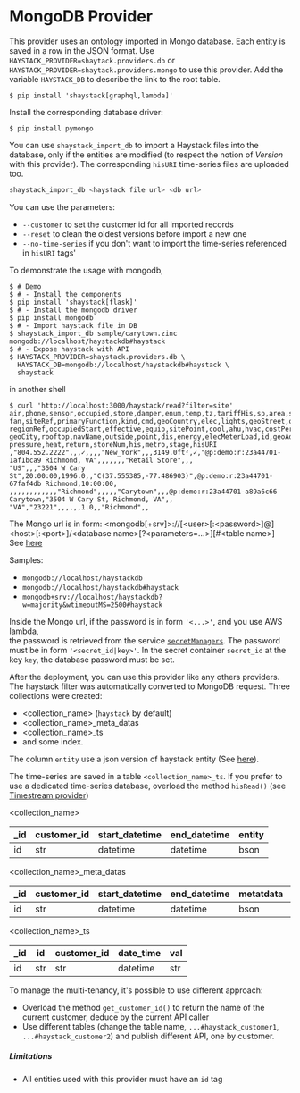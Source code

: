 # MongoDB Provider

This provider uses an ontology imported in Mongo database. Each entity is saved in a row in the JSON format.
Use `HAYSTACK_PROVIDER=shaytack.providers.db` or `HAYSTACK_PROVIDER=shaytack.providers.mongo`
to use this provider. Add the variable `HAYSTACK_DB` to describe the link to the root table.

```console
$ pip install 'shaystack[graphql,lambda]'
```

Install the corresponding database driver:

```console
$ pip install pymongo
```

You can use `shaystack_import_db` to import a Haystack files into the database, only if the entities are modified
(to respect the notion of _Version_ with this provider). The corresponding `hisURI` time-series files are uploaded too.

```bash
shaystack_import_db <haystack file url> <db url>
```

You can use the parameters:

* `--customer` to set the customer id for all imported records
* `--reset` to clean the oldest versions before import a new one
* `--no-time-series` if you don't want to import the time-series referenced in `hisURI` tags'

To demonstrate the usage with mongodb,

```console
$ # Demo
$ # - Install the components
$ pip install 'shaystack[flask]'
$ # - Install the mongodb driver
$ pip install mongodb
$ # - Import haystack file in DB
$ shaystack_import_db sample/carytown.zinc mongodb://localhost/haystackdb#haystack
$ # - Expose haystack with API
$ HAYSTACK_PROVIDER=shaystack.providers.db \
  HAYSTACK_DB=mongodb://localhost/haystackdb#haystack \
  shaystack
```

in another shell

```console
$ curl 'http://localhost:3000/haystack/read?filter=site'
air,phone,sensor,occupied,store,damper,enum,temp,tz,tariffHis,sp,area,site,weatherRef,elecCost,hisMode,kwSite,summary,
fan,siteRef,primaryFunction,kind,cmd,geoCountry,elec,lights,geoStreet,occupiedEnd,yearBuilt,siteMeter,geoCoord,
regionRef,occupiedStart,effective,equip,sitePoint,cool,ahu,hvac,costPerHour,unit,lightsGroup,discharge,zone,power,
geoCity,rooftop,navName,outside,point,dis,energy,elecMeterLoad,id,geoAddr,cur,geoState,geoPostalCode,equipRef,meter,
pressure,heat,return,storeNum,his,metro,stage,hisURI
,"804.552.2222",,,✓,,,,"New_York",,,3149.0ft²,✓,"@p:demo:r:23a44701-1af1bca9 Richmond, VA",,,,,,,"Retail Store",,,
"US",,,"3504 W Cary St",20:00:00,1996.0,,"C(37.555385,-77.486903)",@p:demo:r:23a44701-67faf4db Richmond,10:00:00,
,,,,,,,,,,,,"Richmond",,,,,"Carytown",,,@p:demo:r:23a44701-a89a6c66 Carytown,"3504 W Cary St, Richmond, VA",,
"VA","23221",,,,,,1.0,,"Richmond",,
```

The Mongo url is in form: \<mongodb\[+srv]\>://\[\<user\>\[:\<password\>]@]\<host\>\[:\<port\>]/\<database
name\>\[?\<parameters=...>]\[#\<table name\>]
See [here](https://docs.mongodb.com/manual/reference/connection-string/)

Samples:

- `mongodb://localhost/haystackdb`
- `mongodb://localhost/haystackdb#haystack`
- `mongodb+srv://localhost/haystackdb?w=majority&wtimeoutMS=2500#haystack`

Inside the Mongo url, if the password is in form `'<...>'`, and you use AWS lambda,  
the password is retrieved from the service [`secretManagers`](https://aws.amazon.com/secrets-manager/). The password
must be in form `'<secret_id|key>'`. In the secret container `secret_id` at the key `key`, the database password must be
set.

After the deployment, you can use this provider like any others providers. The haystack filter was automatically
converted to MongoDB request. Three collections were created:

- <collection_name> (`haystack` by default)
- <collection_name>_meta_datas
- <collection_name>_ts
- and some index.

The column `entity` use a json version of haystack entity (See [here](https://project-haystack.org/doc/Json)).

The time-series are saved in a table `<collection_name>_ts`. If you prefer to use a dedicated time-series database,
overload the method `hisRead()` (see [Timestream provider](timestream_provider.md))

<collection_name>

| _id  | customer_id | start_datetime | end_datetime | entity |
| ---- | ----------- | -------------- | ------------ | ------ |
| id   | str         | datetime       | datetime     | bson   |

<collection_name>_meta_datas

| _id | customer_id | start_datetime | end_datetime | metatdata | cols |
| --- | ----------- | -------------- | ------------ | --------- | ---- |
| id  | str         | datetime       | datetime     | bson      | bson |

<collection_name>_ts

| _id | id  | customer_id | date_time | val | 
| --- | --- | ----------- | --------- | --- | 
| id  | str | str         | datetime  | str | 

To manage the multi-tenancy, it's possible to use different approach:

- Overload the method `get_customer_id()` to return the name of the current customer, deduce by the current API caller
- Use different tables (change the table name, `...#haystack_customer1`, `...#haystack_customer2`)
  and publish different API, one by customer.

##### Limitations

- All entities used with this provider must have an `id` tag

